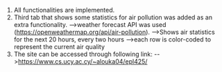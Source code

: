 1. All functionalities are implemented.
2. Third tab that shows some statistics for air pollution was added as an extra functionality. 
    -->weather forecast API was used (https://openweathermap.org/api/air-pollution).
    -->Shows air statistics for the next 20 hours, every two hours
    -->each row is color-coded to represent the current air quality
3. The site can be accessed through following link:
    -->https://www.cs.ucy.ac.cy/~alouka04/epl425/